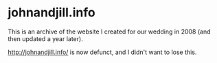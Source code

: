 # johnandjill.info

This is an archive of the website I created for our wedding in 2008 (and then updated a year later).

http://johnandjill.info/ is now defunct, and I didn't want to lose this.